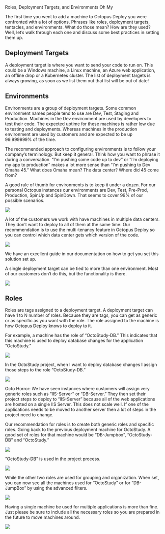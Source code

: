 Roles, Deployment Targets, and Environments Oh My

The first time you went to add a machine to Octopus Deploy you were confronted with a lot of options.  Phrases like roles, deployment targets, tentacles, and environments.  What do those mean?  How are they used?  Well, let’s walk through each one and discuss some best practices in setting them up.

## Deployment Targets  

A deployment target is where you want to send your code to run on.  This could be a Windows machine, a Linux machine, an Azure web application, an offline drop or a Kubernetes cluster.  The list of deployment targets is always growing, as soon as we list them out that list will be out of date!

## Environments

Environments are a group of deployment targets.  Some common environment names people tend to use are Dev, Test, Staging and Production.  Machines in the Dev environment are used by developers to test their code.  The expected uptime for these machines is rather low due to testing and deployments.  Whereas machines in the production environment are used by customers and are expected to be up 99.999999% of the time.

The recommended approach to configuring environments is to follow your company’s terminology.  But keep it general.  Think how you want to phrase it during a conversation.   “I’m pushing some code up to dev” or “I’m deploying my app to production” makes a lot more sense than “I’m pushing to Dev Omaha 45.”  What does Omaha mean?  The data center?  Where did 45 come from?  

A good rule of thumb for environments is to keep it under a dozen.  For our personal Octopus instances our environments are Dev, Test, Pre-Prod, Production, SpinUp and SpinDown.  That seems to cover 99% of our possible scenarios.

![](Chapter001Resources/environmentlist.png)


A lot of the customers we work with have machines in multiple data centers.  They don’t want to deploy to all of them at the same time.  Our recommendation is to use the multi-tenancy feature in Octopus Deploy so you can control which data center gets which version of the code.

![](Chapter001Resources/multitenancyenvironments.png)

We have an excellent guide in our documentation on how to get you set this solution set up.

A single deployment target can be tied to more than one environment.  Most of our customers don’t do this, but the functionality is there.  

![](Chapter001Resources/singletarget-multipleroles.png)

## Roles

Roles are tags assigned to a deployment target.  A deployment target can have 1 to N number of roles.  Because they are tags, you can get as generic or as specific as you want with the role.  The role assigned to the machine is how Octopus Deploy knows to deploy to it.

For example, a machine has the role of “OctoStudy-DB.”  This indicates that this machine is used to deploy database changes for the application “OctoStudy.”

![](Chapter001Resources/machine-with-specific-roles.png)

In the OctoStudy project, when I want to deploy database changes I assign those steps to the role “OctoStudy-DB.”

![](Chapter001Resources/using-specific-machine-roles.png)


Octo Horror: We have seen instances where customers will assign very generic roles such as “IIS-Server” or “DB-Server.”  They then set their project steps to deploy to “IIS-Server” because all of the web applications are hosted on a single IIS Server.  This does not scale well.  If one of the applications needs to be moved to another server then a lot of steps in the project need to change.

Our recommendation for roles is to create both generic roles and specific roles.  Going back to the previous deployment machine for OctoStudy.  A good set of roles for that machine would be “DB-Jumpbox”, “OctoStudy-DB” and “OctoStudy.”  

![](Chapter001Resources/machine-with-multiple-roles.png)

“OctoStudy-DB” is used in the project process.

![](Chapter001Resources/using-specific-machine-roles.png)

While the other two roles are used for grouping and organization.  When set, you can now see all the machines used for “OctoStudy” or for “DB-JumpBox” by using the advanced filters.

![](Chapter001Resources/searching-machines-used-by-application.png)

Having a single machine be used for multiple applications is more than fine.  Just please be sure to include all the necessary roles so you are prepared in the future to move machines around.

![](Chapter001Resources/single-machine-multiple-applications-roles.png)
